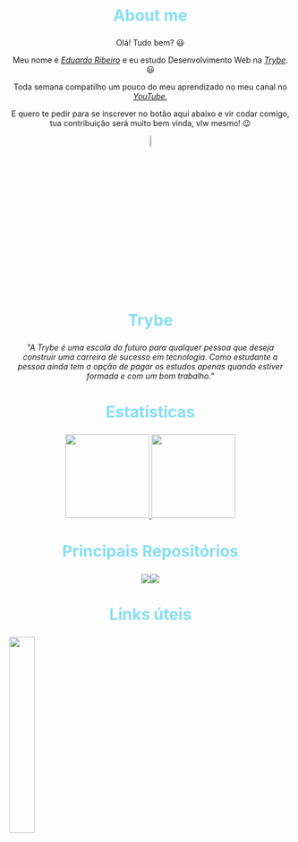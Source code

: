<div align="center">
  <h2 style="font-size: 200%; color: #85DEF2;text-align:center;"> 
    About me 
  </h2>
</div>
<p align="center">Olá! Tudo bem? 😃️</p>
<p align="center">Meu nome é <a href="https://www.linkedin.com/in/edududuribeiro/"><i>Eduardo Ribeiro</i></a> e eu estudo Desenvolvimento Web na <a href="https://www.betrybe.com/"><i>Trybe</i></a>. 😃️</p>
<p align="center">Toda semana compatilho um pouco do meu aprendizado no meu canal no <a href="https://www.youtube.com/channel/UCViaNBT0SIeiVnZSEEtIfjw?sub_confirmation=1"><i>YouTube</i></a>,
<p align="center">E quero te pedir para se inscrever no botão aqui abaixo e vir codar comigo, tua contribuição será muito bem vinda, vlw mesmo! 😉️</p>

<div align="center">
  <a href="https://www.youtube.com/channel/UCViaNBT0SIeiVnZSEEtIfjw?sub_confirmation=1" target="_blank">
      <img width="7%" src="https://img.shields.io/youtube/channel/subscribers/UCViaNBT0SIeiVnZSEEtIfjw?label=iCode&style=social  " target="_blank" />
  </a>
</div>

<h2 style="font-size: 200%; color: #85DEF2;text-align:center;"> 
  Trybe
</h2>

<p align="center"><i>"A Trybe é uma escola do futuro para qualquer pessoa que deseja construir uma carreira de sucesso em tecnologia. Como estudante a pessoa ainda tem a opção de pagar os estudos apenas quando estiver formada e com um bom trabalho."</i></p>

<h2 style="font-size: 200%; color: #85DEF2;text-align:center;"> 
  Estatísticas
</h2>
<div align="center">
  <a href="https://github.com/duribeiro">
    <img height="150em" src="https://github-readme-stats.vercel.app/api?username=duribeiro&count_private=true&include_all_commits=true&show_icons=true&theme=dracula&hide_border=false&show_owner=true"/>
    <img height="150em" src="https://github-readme-stats.vercel.app/api/top-langs/?username=duribeiro&theme=dracula&hide_border=false&&layout=compact"/>
  </a>
</div>

<h2 style="font-size: 200%; color: #85DEF2;text-align:center;"> 
  Principais Repositórios 
</h2>

<!-- <hr style="width:40%;border-color:#85DEF2"> -->

<div align="center" style="display:flex;justify-content:center;align-items:flex-start">
  <a width="90%" height="100%" href="https://github.com/duribeiro/trybe-exercises">
    <img src="https://github-readme-stats.vercel.app/api/pin/?username=duribeiro&repo=trybe-exercises&theme=dracula&show_owner=true&hide_border=false"/>
  </a>
  <a width="90%" height="100%" href="https://github.com/duribeiro/duribeiro.github.io">
    <img src="https://github-readme-stats.vercel.app/api/pin/?username=duribeiro&repo=duribeiro.github.io&theme=dracula&show_owner=true&hide_border=false"/>
  </a>
</div>

<h2 style="font-size: 200%; color: #85DEF2;text-align:center;"> 
  Links úteis
</h2>

<div>
  <a href="https://www.youtube.com/channel/UCViaNBT0SIeiVnZSEEtIfjw" target="_blank">
    <img height="30%" src="https://img.shields.io/youtube/channel/subscribers/UCViaNBT0SIeiVnZSEEtIfjw?label=iCode&style=social  " target="_blank" />
  </a>
</div>
